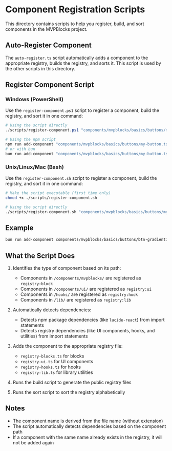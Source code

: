 # Component Registration Scripts

This directory contains scripts to help you register, build, and sort components in the MVPBlocks project.

## Auto-Register Component

The `auto-register.ts` script automatically adds a component to the appropriate registry, builds the registry, and sorts it. This script is used by the other scripts in this directory.

## Register Component Script

### Windows (PowerShell)

Use the `register-component.ps1` script to register a component, build the registry, and sort it in one command:

```powershell
# Using the script directly
./scripts/register-component.ps1 "components/mvpblocks/basics/buttons/my-button.tsx"

# Using the npm script
npm run add-component "components/mvpblocks/basics/buttons/my-button.tsx"
# or with bun
bun run add-component "components/mvpblocks/basics/buttons/my-button.tsx"
```

### Unix/Linux/Mac (Bash)

Use the `register-component.sh` script to register a component, build the registry, and sort it in one command:

```bash
# Make the script executable (first time only)
chmod +x ./scripts/register-component.sh

# Using the script directly
./scripts/register-component.sh "components/mvpblocks/basics/buttons/my-button.tsx"
```

## Example

```bash
bun run add-component components/mvpblocks/basics/buttons/btn-gradient1.tsx
```

## What the Script Does

1. Identifies the type of component based on its path:
   - Components in `/components/mvpblocks/` are registered as `registry:block`
   - Components in `/components/ui/` are registered as `registry:ui`
   - Components in `/hooks/` are registered as `registry:hook`
   - Components in `/lib/` are registered as `registry:lib`

2. Automatically detects dependencies:
   - Detects npm package dependencies (like `lucide-react`) from import statements
   - Detects registry dependencies (like UI components, hooks, and utilities) from import statements

3. Adds the component to the appropriate registry file:
   - `registry-blocks.ts` for blocks
   - `registry-ui.ts` for UI components
   - `registry-hooks.ts` for hooks
   - `registry-lib.ts` for library utilities

4. Runs the build script to generate the public registry files

5. Runs the sort script to sort the registry alphabetically

## Notes

- The component name is derived from the file name (without extension)
- The script automatically detects dependencies based on the component path
- If a component with the same name already exists in the registry, it will not be added again

